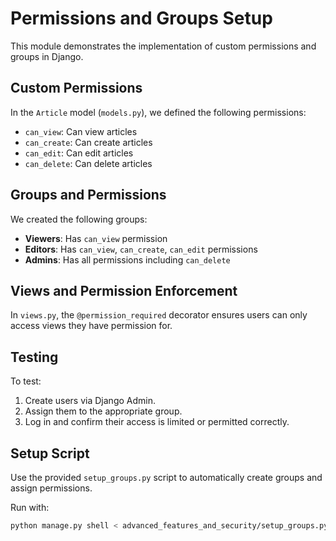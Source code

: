 # Permissions and Groups Setup

This module demonstrates the implementation of custom permissions and groups in Django.

## Custom Permissions

In the `Article` model (`models.py`), we defined the following permissions:

- `can_view`: Can view articles
- `can_create`: Can create articles
- `can_edit`: Can edit articles
- `can_delete`: Can delete articles

## Groups and Permissions

We created the following groups:

- **Viewers**: Has `can_view` permission
- **Editors**: Has `can_view`, `can_create`, `can_edit` permissions
- **Admins**: Has all permissions including `can_delete`

## Views and Permission Enforcement

In `views.py`, the `@permission_required` decorator ensures users can only access views they have permission for.

## Testing

To test:
1. Create users via Django Admin.
2. Assign them to the appropriate group.
3. Log in and confirm their access is limited or permitted correctly.

## Setup Script

Use the provided `setup_groups.py` script to automatically create groups and assign permissions.

Run with:
```bash
python manage.py shell < advanced_features_and_security/setup_groups.py
